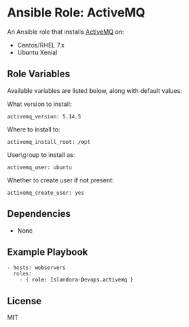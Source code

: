 # Ansible Role: ActiveMQ

An Ansible role that installs [ActiveMQ](http://activemq.apache.org/) on:

* Centos/RHEL 7.x
* Ubuntu Xenial

## Role Variables

Available variables are listed below, along with default values:

What version to install:
```
activemq_version: 5.14.5
```

Where to install to:
```
activemq_install_root: /opt
```

User\group to install as:
```
activemq_user: ubuntu
```

Whether to create user if not present:
```
activemq_create_user: yes
```

## Dependencies

* None
  
## Example Playbook

    - hosts: webservers
      roles:
        - { role: Islandora-Devops.activemq }

## License

MIT
